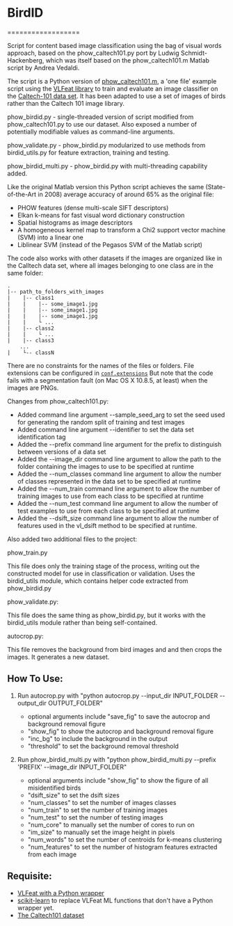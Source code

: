 # BirdID
==================

Script for content based image classification using the bag of visual words approach, based on the phow_caltech101.py port by Ludwig Schmidt-Hackenberg, which was itself based on the phow_caltech101.m Matlab script by Andrea Vedaldi.

The script is a Python version of [phow_caltech101.m][1], a 'one file' example script using the [VLFeat library][6] to train and evaluate an image classifier 
on the [Caltech-101 data set][4]. It has been adapted to use a set of images of birds rather than the Caltech 101 image library.

phow_birdid.py - single-threaded version of script modified from phow_caltech101.py to use our dataset. Also exposed a number of potentially modifiable values as command-line arguments.

phow_validate.py - phow_birdid.py modularized to use methods from birdid_utils.py for feature extraction, training and testing.

phow_birdid_multi.py - phow_birdid.py with multi-threading capability added.

Like the original Matlab version this Python script achieves the same (State-of-the-Art in 2008) average accuracy of around 65% as the original file:

- PHOW features (dense multi-scale SIFT descriptors)
- Elkan k-means for fast visual word dictionary construction
- Spatial histograms as image descriptors
- A homogeneous kernel map to transform a Chi2 support vector machine (SVM) into a linear one
- Liblinear SVM (instead of the Pegasos SVM of the Matlab script)

The code also works with other datasets if the images are organized like in the Calltech data set, where all images belonging to one class are in the same folder:
    
    .
    |-- path_to_folders_with_images
    |    |-- class1
    |    |    |-- some_image1.jpg
    |    |    |-- some_image1.jpg
    |    |    |-- some_image1.jpg
    |    |    └ ...
    |    |-- class2
    |    |    └ ...
    |    |-- class3
        ...
    |    └-- classN

There are no constraints for the names of the files or folders. File extensions can be configured in [`conf.extensions`][7] But note that the code fails with a segmentation fault (on Mac OS X 10.8.5, at least) when the images are PNGs.

Changes from phow_caltech101.py:

- Added command line argument --sample_seed_arg to set the seed used for generating the random split of training and test images
- Added command line argument --identifier to set the data set
identification tag
- Added the --prefix command line argument for the prefix to distinguish between
versions of a data set
- Added the --image_dir command line argument to allow the path to the folder
containing the images to use to be specified at runtime
- Added the --num_classes command line argument to allow the number of classes
represented in the data set to be specified at runtime
- Added the --num_train command line argument to allow the number of training
images to use from each class to be specified at runtime
- Added the --num_test command line argument to allow the number of test
examples to use from each class to be specified at runtime
- Added the --dsift_size command line argument to allow the number of features
used in the vl_dsift method to be specified at runtime.

Also added two additional files to the project:

phow_train.py

This file does only the training stage of the process, writing out the 
constructed model for use in classification or validation. Uses the
birdid_utils module, which contains helper code extracted from 
phow_birdid.py

phow_validate.py:

This file does the same thing as phow_birdid.py, but it works with the 
birdid_utils module rather than being self-contained.

autocrop.py:

This file removes the background from bird images and and then crops the images. It generates
a new dataset.


How To Use:
-----------

1. Run autocrop.py with "python autocrop.py --input_dir INPUT_FOLDER --output_dir OUTPUT_FOLDER"

    - optional arguments include "save_fig" to save the autocrop and background removal figure
    - "show_fig" to show the autocrop and background removal figure
    - "inc_bg" to include the background in the output
    - "threshold" to set the background removal threshold
    
2. Run phow_birdid_multi.py with "python phow_birdid_multi.py --prefix 'PREFIX' --image_dir INPUT_FOLDER"

    - optional arguments include "show_fig" to show the figure of all misidentified birds
    - "dsift_size" to set the dsift sizes
    - "num_classes" to set the number of images classes
    - "num_train" to set the number of training images
    - "num_test" to set the number of testing images
    - "num_core" to manually set the number of cores to run on
    - "im_size" to manually set the image height in pixels
    - "num_words" to set the number of centroids for k-means clustering
    - "num_features" to set the number of histogram features extracted from each image

Requisite:
----------

- [VLFeat with a Python wrapper][2]
- [scikit-learn][5] to replace VLFeat ML functions that don't have a Python wrapper yet. 
- [The Caltech101 dataset][3]

[5]: http://scikit-learn.org/stable/
[4]: http://www.vision.caltech.edu/Image_Datasets/Caltech101/
[2]: https://pypi.python.org/pypi/pyvlfeat/
[3]: http://www.vision.caltech.edu/Image_Datasets/Caltech101/101_ObjectCategories.tar.gz
[1]: http://www.vlfeat.org/applications/caltech-101-code.html
[6]: http://www.vlfeat.org/index.html
[7]: https://github.com/shackenberg/phow_caltech101.py/blob/master/phow_caltech101.py#L58
